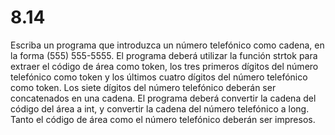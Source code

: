 # 8.14

Escriba un programa que introduzca un número telefónico como cadena, en la forma (555) 555-5555. El programa deberá utilizar la función strtok para extraer el código de área como token, los tres primeros dígitos del número telefónico como token y los últimos cuatro dígitos del número telefónico como token. Los siete dígitos del número telefónico deberán ser concatenados en una cadena. El programa deberá convertir la cadena del código del área a int, y convertir la cadena del número telefónico a long. Tanto el código de área como el número telefónico deberán ser impresos.
